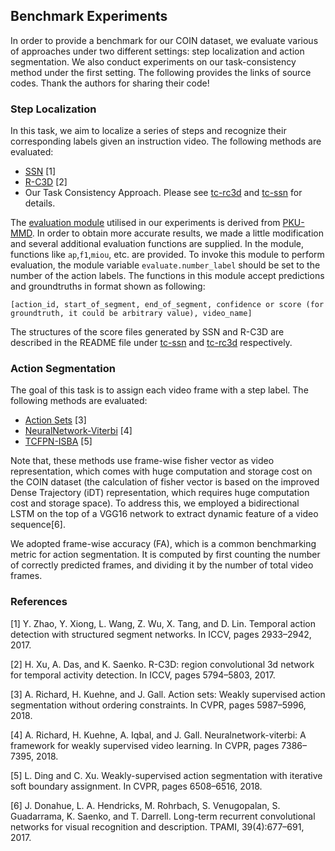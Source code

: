 ## Benchmark Experiments
In order to provide a benchmark for our COIN dataset, we evaluate various of approaches under two different settings: step localization and action segmentation. We also conduct experiments on our task-consistency method under the first setting. The following provides the links of source codes. Thank the authors for sharing their code!

### Step Localization
In this task, we aim to localize a series of steps and recognize their corresponding labels given an instruction video. The following methods are evaluated:
* [SSN](https://github.com/yjxiong/action-detection) [1]
* [R-C3D](https://github.com/VisionLearningGroup/R-C3D) [2]
* Our Task Consistency Approach. Please see [tc-rc3d](tc-rc3d) and [tc-ssn](tc-ssn) for details.

The [evaluation module](evaluate.py) utilised in our experiments is derived from [PKU-MMD](https://github.com/ECHO960/PKU-MMD). In order to obtain more accurate results, we made a little modification and several additional evaluation functions are supplied. In the module, functions like `ap`,`f1`,`miou`, etc. are provided. To invoke this module to perform evaluation, the module variable `evaluate.number_label` should be set to the number of the action labels. The functions in this module accept predictions and groundtruths in format shown as following:

```
[action_id, start_of_segment, end_of_segment, confidence or score (for groundtruth, it could be arbitrary value), video_name]
```

The structures of the score files generated by SSN and R-C3D are described in the README file under [tc-ssn](tc-ssn) and [tc-rc3d](tc-rc3d) respectively.

### Action Segmentation
The goal of this task is to assign each video frame with a step label. The following methods are evaluated:
* [Action Sets](https://github.com/alexanderrichard/action-sets) [3]
* [NeuralNetwork-Viterbi](https://github.com/alexanderrichard/NeuralNetwork-Viterbi) [4]
* [TCFPN-ISBA](https://github.com/Zephyr-D/TCFPN-ISBA) [5]

Note that, these methods use frame-wise fisher vector as video representation, which comes with huge computation and storage cost on the COIN dataset (the calculation of fisher vector is based on the improved Dense Trajectory (iDT) representation, which requires huge computation cost and storage space). To address this, we employed a bidirectional LSTM on the top of a VGG16 network to extract dynamic feature of a video sequence[6].

We adopted frame-wise accuracy (FA), which is a common benchmarking metric for action segmentation. It is computed by first counting the number of correctly predicted frames, and dividing it by the number of total video frames.

### References
[1] Y. Zhao, Y. Xiong, L. Wang, Z. Wu, X. Tang, and D. Lin. Temporal action detection with structured segment networks. In ICCV, pages 2933–2942, 2017.

[2] H. Xu, A. Das, and K. Saenko. R-C3D: region convolutional 3d network for temporal activity detection. In ICCV, pages 5794–5803, 2017.

[3] A. Richard, H. Kuehne, and J. Gall. Action sets: Weakly supervised action segmentation without ordering constraints. In CVPR, pages 5987–5996, 2018.

[4] A. Richard, H. Kuehne, A. Iqbal, and J. Gall. Neuralnetwork-viterbi: A framework for weakly supervised video learning. In CVPR, pages 7386–7395, 2018.

[5] L. Ding and C. Xu. Weakly-supervised action segmentation with iterative soft boundary assignment. In CVPR, pages 6508–6516, 2018.

[6] J. Donahue, L. A. Hendricks, M. Rohrbach, S. Venugopalan, S. Guadarrama, K. Saenko, and T. Darrell. Long-term recurrent convolutional networks for visual recognition and description. TPAMI, 39(4):677–691, 2017.
